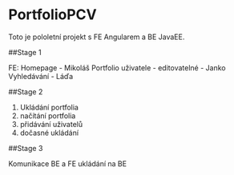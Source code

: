 # PortfolioPCV
Toto je pololetní projekt s FE Angularem a BE JavaEE. 

##Stage 1

FE:
Homepage - Mikoláš
Portfolio uživatele - editovatelné - Janko
Vyhledávání - Láďa


##Stage 2 

1. Ukládání portfolia
1. načítání portfolia
1. přidávání uživatelů
1. dočasné ukládání

##Stage 3

Komunikace BE a FE
ukládání na BE
